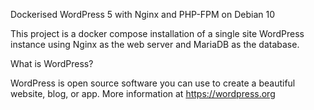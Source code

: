 Dockerised WordPress 5 with Nginx and PHP-FPM on Debian 10

This project is a docker compose installation of a single site WordPress instance using Nginx as the web server and MariaDB as the database.

What is WordPress?

WordPress is open source software you can use to create a beautiful website, blog, or app.
More information at https://wordpress.org
